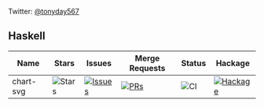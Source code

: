Twitter: [@tonyday567](https://twitter.com/tonyday567)

## Haskell

| Name | Stars | Issues | Merge Requests | Status | Hackage |
| ---- | ----- | ------ | -------------- | ------ | ------- |
|chart-svg |![Stars](https://img.shields.io/github/stars/tonyday567/chart-svg?style=social) | [![Issues](https://img.shields.io/github/issues/tonyday567/chart-svg?label=%22%22)](https://github.com/tonyday567/chart-svg/issues) | [![PRs](https://img.shields.io/github/issues-pr/tonyday567/chart-svg?label=%22%22)](https://github.com/tonyday567/chart-svg/pulls) | ![CI](https://github.com/tonyday567/chart-svg/workflows/Haskell%20CI/badge.svg) | [![Hackage](https://img.shields.io/hackage/v/chart-svg.svg?label=%22%22)](https://hackage.haskell.org/package/chart-svg)
